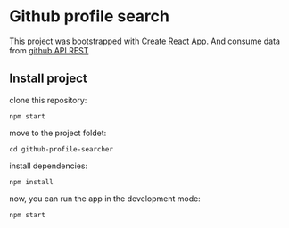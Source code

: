# Github profile search


This project was bootstrapped with [Create React App](https://github.com/facebook/create-react-app).
And consume data from [github API REST](https://docs.github.com/es/rest)

## Install project

clone this repository:

`npm start`

move to the project foldet:

`cd github-profile-searcher`

install dependencies:

`npm install`

now, you can run the app in the development mode:

`npm start`

